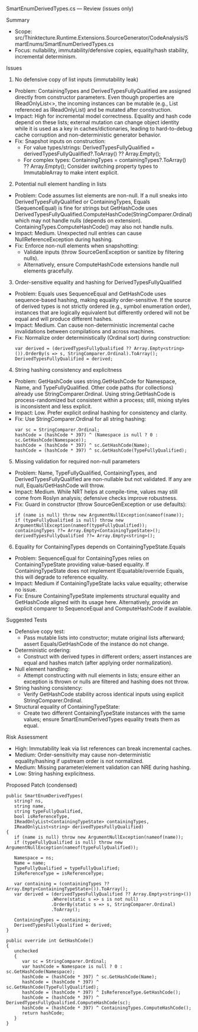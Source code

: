 SmartEnumDerivedTypes.cs — Review (issues only)

Summary
- Scope: src/Thinktecture.Runtime.Extensions.SourceGenerator/CodeAnalysis/SmartEnums/SmartEnumDerivedTypes.cs
- Focus: nullability, immutability/defensive copies, equality/hash stability, incremental determinism.

Issues

1) No defensive copy of list inputs (immutability leak)
- Problem: ContainingTypes and DerivedTypesFullyQualified are assigned directly from constructor parameters. Even though properties are IReadOnlyList<>, the incoming instances can be mutable (e.g., List<T> referenced as IReadOnlyList<T>) and be mutated after construction.
- Impact: High for incremental model correctness. Equality and hash code depend on these lists; external mutation can change object identity while it is used as a key in caches/dictionaries, leading to hard-to-debug cache corruption and non-deterministic generator behavior.
- Fix: Snapshot inputs on construction:
  - For value types/strings: DerivedTypesFullyQualified = derivedTypesFullyQualified?.ToArray() ?? Array.Empty<string>();
  - For complex types: ContainingTypes = containingTypes?.ToArray() ?? Array.Empty<ContainingTypeState>();
  Consider switching property types to ImmutableArray<T> to make intent explicit.

2) Potential null element handling in lists
- Problem: Code assumes list elements are non-null. If a null sneaks into DerivedTypesFullyQualified or ContainingTypes, Equals (SequenceEqual) is fine for strings but GetHashCode uses DerivedTypesFullyQualified.ComputeHashCode(StringComparer.Ordinal) which may not handle nulls (depends on extension). ContainingTypes.ComputeHashCode() may also not handle nulls.
- Impact: Medium. Unexpected null entries can cause NullReferenceException during hashing.
- Fix: Enforce non-null elements when snapshotting:
  - Validate inputs (throw SourceGenException or sanitize by filtering nulls).
  - Alternatively, ensure ComputeHashCode extensions handle null elements gracefully.

3) Order-sensitive equality and hashing for DerivedTypesFullyQualified
- Problem: Equals uses SequenceEqual and GetHashCode uses sequence-based hashing, making equality order-sensitive. If the source of derived types is not strictly ordered (e.g., symbol enumeration order), instances that are logically equivalent but differently ordered will not be equal and will produce different hashes.
- Impact: Medium. Can cause non-deterministic incremental cache invalidations between compilations and across machines.
- Fix: Normalize order deterministically (Ordinal sort) during construction:
  ```
  var derived = (derivedTypesFullyQualified ?? Array.Empty<string>()).OrderBy(s => s, StringComparer.Ordinal).ToArray();
  DerivedTypesFullyQualified = derived;
  ```

4) String hashing consistency and explicitness
- Problem: GetHashCode uses string.GetHashCode for Namespace, Name, and TypeFullyQualified. Other code paths (for collections) already use StringComparer.Ordinal. Using string.GetHashCode is process-randomized but consistent within a process; still, mixing styles is inconsistent and less explicit.
- Impact: Low. Prefer explicit ordinal hashing for consistency and clarity.
- Fix: Use StringComparer.Ordinal for all string hashing:
  ```
  var sc = StringComparer.Ordinal;
  hashCode = (hashCode * 397) ^ (Namespace is null ? 0 : sc.GetHashCode(Namespace));
  hashCode = (hashCode * 397) ^ sc.GetHashCode(Name);
  hashCode = (hashCode * 397) ^ sc.GetHashCode(TypeFullyQualified);
  ```

5) Missing validation for required non-null parameters
- Problem: Name, TypeFullyQualified, ContainingTypes, and DerivedTypesFullyQualified are non-nullable but not validated. If any are null, Equals/GetHashCode will throw.
- Impact: Medium. While NRT helps at compile-time, values may still come from Roslyn analysis; defensive checks improve robustness.
- Fix: Guard in constructor (throw SourceGenException or use defaults):
  ```
  if (name is null) throw new ArgumentNullException(nameof(name));
  if (typeFullyQualified is null) throw new ArgumentNullException(nameof(typeFullyQualified));
  containingTypes ??= Array.Empty<ContainingTypeState>();
  derivedTypesFullyQualified ??= Array.Empty<string>();
  ```

6) Equality for ContainingTypes depends on ContainingTypeState.Equals
- Problem: SequenceEqual for ContainingTypes relies on ContainingTypeState providing value-based equality. If ContainingTypeState does not implement IEquatable/override Equals, this will degrade to reference equality.
- Impact: Medium if ContainingTypeState lacks value equality; otherwise no issue.
- Fix: Ensure ContainingTypeState implements structural equality and GetHashCode aligned with its usage here. Alternatively, provide an explicit comparer to SequenceEqual and ComputeHashCode if available.

Suggested Tests
- Defensive copy test:
  - Pass mutable lists into constructor; mutate original lists afterward; assert Equals/GetHashCode of the instance do not change.
- Deterministic ordering:
  - Construct with derived types in different orders; assert instances are equal and hashes match (after applying order normalization).
- Null element handling:
  - Attempt constructing with null elements in lists; ensure either an exception is thrown or nulls are filtered and hashing does not throw.
- String hashing consistency:
  - Verify GetHashCode stability across identical inputs using explicit StringComparer.Ordinal.
- Structural equality of ContainingTypeState:
  - Create two different ContainingTypeState instances with the same values; ensure SmartEnumDerivedTypes equality treats them as equal.

Risk Assessment
- High: Immutability leak via list references can break incremental caches.
- Medium: Order-sensitivity may cause non-deterministic equality/hashing if upstream order is not normalized.
- Medium: Missing parameter/element validation can NRE during hashing.
- Low: String hashing explicitness.

Proposed Patch (condensed)
```
public SmartEnumDerivedTypes(
   string? ns,
   string name,
   string typeFullyQualified,
   bool isReferenceType,
   IReadOnlyList<ContainingTypeState> containingTypes,
   IReadOnlyList<string> derivedTypesFullyQualified)
{
   if (name is null) throw new ArgumentNullException(nameof(name));
   if (typeFullyQualified is null) throw new ArgumentNullException(nameof(typeFullyQualified));

   Namespace = ns;
   Name = name;
   TypeFullyQualified = typeFullyQualified;
   IsReferenceType = isReferenceType;

   var containing = (containingTypes ?? Array.Empty<ContainingTypeState>()).ToArray();
   var derived = (derivedTypesFullyQualified ?? Array.Empty<string>())
                 .Where(static s => s is not null)
                 .OrderBy(static s => s, StringComparer.Ordinal)
                 .ToArray();

   ContainingTypes = containing;
   DerivedTypesFullyQualified = derived;
}

public override int GetHashCode()
{
   unchecked
   {
      var sc = StringComparer.Ordinal;
      var hashCode = Namespace is null ? 0 : sc.GetHashCode(Namespace);
      hashCode = (hashCode * 397) ^ sc.GetHashCode(Name);
      hashCode = (hashCode * 397) ^ sc.GetHashCode(TypeFullyQualified);
      hashCode = (hashCode * 397) ^ IsReferenceType.GetHashCode();
      hashCode = (hashCode * 397) ^ DerivedTypesFullyQualified.ComputeHashCode(sc);
      hashCode = (hashCode * 397) ^ ContainingTypes.ComputeHashCode();
      return hashCode;
   }
}

